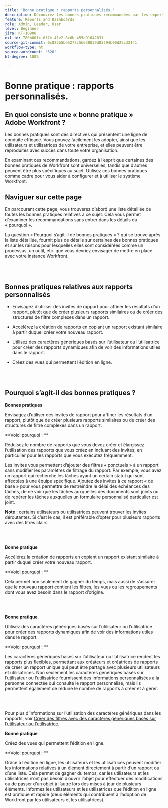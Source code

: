 ```yaml
---
title: 'Bonne pratique : rapports personnalisés.'
description: Découvrez les bonnes pratiques recommandées par les expertes et les experts Adobe Workfront en matière de configuration, de gestion et d’utilisation des rapports personnalisés Workfront.
feature: Reports and Dashboards
role: Admin, Leader, User
level: Beginner
jira: KT-10908
exl-id: 780b80fc-0f7e-41e2-8c6b-455d91642631
source-git-commit: 0c822b5be5272c5b638039d83294b00d25c32141
workflow-type: ht
source-wordcount: '620'
ht-degree: 100%

---
```


# Bonne pratique : rapports personnalisés.

## En quoi consiste une « bonne pratique » Adobe Workfront ?

Les bonnes pratiques sont des directives qui présentent une ligne de conduite efficace. Vous pouvez facilement les adopter, ainsi que les utilisateurs et utilisatrices de votre entreprise, et elles peuvent être reproduites avec succès dans toute votre organisation.

En examinant ces recommandations, gardez à l’esprit que certaines des bonnes pratiques de Workfront sont universelles, tandis que d’autres peuvent être plus spécifiques au sujet. Utilisez ces bonnes pratiques comme cadre pour vous aider à configurer et à utiliser le système Workfront.

## Naviguer sur cette page

En parcourant cette page, vous trouverez d’abord une liste détaillée de toutes les bonnes pratiques relatives à ce sujet. Cela vous permet d’examiner les recommandations sans entrer dans les détails du « pourquoi ».

La question « Pourquoi s’agit-il de bonnes pratiques » ? qui se trouve après la liste détaillée, fournit plus de détails sur certaines des bonnes pratiques et sur les raisons pour lesquelles elles sont considérées comme un processus, un outil, etc. que vous devriez envisager de mettre en place avec votre instance Workfront.

</br>
</br>

## Bonnes pratiques relatives aux rapports personnalisés

* Envisagez d’utiliser des invites de rapport pour affiner les résultats d’un rapport, plutôt que de créer plusieurs rapports similaires ou de créer des structures de filtre complexes dans un rapport.

* Accélérez la création de rapports en copiant un rapport existant similaire à partir duquel créer votre nouveau rapport.

* Utilisez des caractères génériques basés sur l’utilisateur ou l’utilisatrice pour créer des rapports dynamiques afin de voir des informations utiles dans le rapport.

* Créez des vues qui permettent l’édition en ligne.

</br>
</br>


## Pourquoi s’agit-il des bonnes pratiques ?

**Bonnes pratiques**

Envisagez d’utiliser des invites de rapport pour affiner les résultats d’un rapport, plutôt que de créer plusieurs rapports similaires ou de créer des structures de filtre complexes dans un rapport.


**Voici pourquoi : **

Réduisez le nombre de rapports que vous devez créer et élargissez l’utilisation des rapports que vous créez en incluant des invites, en particulier pour les rapports que vous exécutez fréquemment.

Les invites vous permettent d’ajouter des filtres « ponctuels » à un rapport sans modifier les paramètres de filtrage du rapport. Par exemple, vous avez un rapport qui recherche les tâches ayant un certain statut qui sont affectées à une équipe spécifique. Ajoutez des invites à ce rapport « de base » pour vous permettre de restreindre le délai des échéances des tâches, de ne voir que les tâches auxquelles des documents sont joints ou de repérer les tâches auxquelles un formulaire personnalisé particulier est joint.


**Note** : certains utilisateurs ou utilisatrices peuvent trouver les invites déroutantes. Si c’est le cas, il est préférable d’opter pour plusieurs rapports avec des titres clairs.


</br>
</br>

**Bonne pratique**

Accélérez la création de rapports en copiant un rapport existant similaire à partir duquel créer votre nouveau rapport.

**Voici pourquoi : **

Cela permet non seulement de gagner du temps, mais aussi de s’assurer que le nouveau rapport contient les filtres, les vues ou les regroupements dont vous avez besoin dans le rapport d’origine.

</br>
</br>

**Bonne pratique**

Utilisez des caractères génériques basés sur l’utilisateur ou l’utilisatrice pour créer des rapports dynamiques afin de voir des informations utiles dans le rapport.

**Voici pourquoi : **

Les caractères génériques basés sur l’utilisateur ou l’utilisatrice rendent les rapports plus flexibles, permettant aux créateurs et créatrices de rapports de créer un rapport unique qui peut être partagé avec plusieurs utilisateurs et utilisatrices. Non seulement les caractères génériques basés sur l’utilisateur ou l’utilisatrice fournissent des informations personnalisées à la personne connectée qui consulte le rapport personnalisé, mais ils permettent également de réduire le nombre de rapports à créer et à gérer.

</br>
</br>

Pour plus d’informations sur l’utilisation des caractères génériques dans les rapports, voir [Créer des filtres avec des caractères génériques basés sur l’utilisateur ou l’utilisatrice](https://experienceleague.adobe.com/docs/workfront-learn/tutorials-workfront/reporting/intermediate-reporting/create-filters-with-user-based-wildcards.html?lang=fr).

**Bonne pratique**

Créez des vues qui permettent l’édition en ligne.

**Voici pourquoi : **

Grâce à l’édition en ligne, les utilisateurs et les utilisatrices peuvent modifier les informations relatives à un élément directement à partir d’un rapport ou d’une liste. Cela permet de gagner du temps, car les utilisateurs et les utilisatrices n’ont pas besoin d’ouvrir l’objet pour effectuer des modifications ou de passer d’un objet à l’autre lors des mises à jour de plusieurs éléments. Informez les utilisateurs et les utilisatrices que l’édition en ligne est pratique et rapide (deux éléments qui contribuent à l’adoption de Workfront par les utilisateurs et les utilisatrices).
